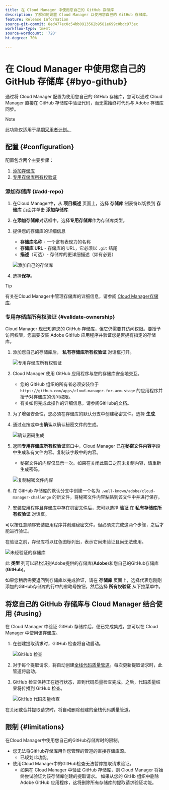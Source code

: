 ```yaml
---
title: 在 Cloud Manager 中使用您自己的 GitHub 存储库
description: 了解如何设置 Cloud Manager 以使用您自己的 GitHub 存储库。
feature: Release Information
source-git-commit: 8ed477ec0c54bb0913562b9581e699c0bdc973ec
workflow-type: tm+mt
source-wordcount: '720'
ht-degree: 70%

---
```



# 在 Cloud Manager 中使用您自己的 GitHub 存储库 {#byo-github}

通过将 Cloud Manager 配置为使用您自己的 GitHub 存储库，您可以通过 Cloud Manager 直接在 GitHub 存储库中验证代码，而无需始终将代码与 Adobe 存储库同步。

>[!NOTE]
>
>此功能仅适用于[早期采用者计划。](/help/implementing/cloud-manager/release-notes/current.md#early-adoption)

## 配置 {#configuration}

配置包含两个主要步骤：

1. [添加存储库](#add-repo)
1. [专用存储库所有权验证](#validate-ownership)

### 添加存储库 {#add-repo}

1. 在Cloud Manager中，从 **项目概述** 页面上，选择 **存储库** 制表符以切换到 **存储库** 页面并单击 **添加存储库**.

1. 在&#x200B;**添加存储库**&#x200B;对话框中，选择&#x200B;**专用存储库**&#x200B;作为存储库类型。

1. 提供您的存储库的详细信息

   * **存储库名称** - 一个富有表现力的名称
   * **存储库 URL** - 存储库的 URL，它必须以 `.git` 结尾
   * **描述**（可选）- 存储库的更详细描述（如有必要）

   ![添加自己的存储库](/help/implementing/cloud-manager/assets/repos/add-own-github.png)

1. 选择&#x200B;**保存**。

>[!TIP]
>
>有关在Cloud Manager中管理存储库的详细信息，请参阅 [Cloud Manager存储库](/help/implementing/cloud-manager/managing-code/cloud-manager-repositories.md).

### 专用存储库所有权验证 {#validate-ownership}

Cloud Manager 现已知道您的 GitHub 存储库，但它仍需要其访问权限。要授予访问权限，您需要安装 Adobe GitHub 应用程序并验证您是否拥有指定的存储库。

1. 添加您自己的存储库后， **私有存储库所有权验证** 对话框打开。

   ![专用存储库所有权验证](/help/implementing/cloud-manager/assets/repos/private-repo-validate.png)

1. Cloud Manager 使用 GitHub 应用程序与您的存储库安全地交互。
   * 您的 GitHub 组织的所有者必须安装位于 `https://github.com/apps/cloud-manager-for-aem-stage` 的应用程序并授予对存储库的访问权限。
   * 有关如何完成此操作的详细信息，请参阅GitHub的文档。

1. 为了增强安全性，您必须在存储库的默认分支中创建秘密文件。选择 **生成**.

1. 通过点按或单击&#x200B;**确认**&#x200B;以确认秘密文件的生成。

   ![确认密码生成](/help/implementing/cloud-manager/assets/repos/confirm-generation.png)

1. 返回&#x200B;**专用存储库所有权验证**&#x200B;窗口中，Cloud Manager 已在&#x200B;**秘密文件内容**&#x200B;字段中生成私有文件内容。复制该字段中的内容。

   * 秘密文件的内容仅显示一次。如果在关闭此窗口之前未复制内容，请重新生成密码。

   ![复制秘密文件内容](/help/implementing/cloud-manager/assets/repos/new-secret.png)

1. 在 GitHub 存储库的默认分支中创建一个名为 `.well-known/adobe/cloud-manager-challenge` 的新文件，将秘密文件内容粘贴到该文件中并进行保存。

1. 安装应用程序且存储库中存在机密文件后，您可以选择 **验证** 在 **私有存储库所有权验证** 对话框。

可以按任意顺序安装应用程序并创建秘密文件。但必须先完成这两个步骤，之后才能进行验证。

在验证之前，存储库将以红色图标列出，表示它尚未验证且尚无法使用。

![未经验证的存储库](/help/implementing/cloud-manager/assets/repos/unvalidated-repo.png)

此 **类型** 列可以轻松识别Adobe提供的存储库(**Adobe**)和您自己的GitHub存储库(**GitHub**)。

如果您稍后需要返回到存储库以完成验证，请在 **存储库** 页面上，选择代表您刚刚添加的GitHub存储库的行中的省略号按钮，然后选择 **所有权验证** 从下拉菜单中。

## 将您自己的 GitHub 存储库与 Cloud Manager 结合使用 {#using}

在 Cloud Manager 中验证 GitHub 存储库后，便已完成集成，您可以在 Cloud Manager 中使用该存储库。

1. 在创建提取请求时，GitHub 检查将自动启动。

   ![GitHub 检查](/help/implementing/cloud-manager/assets/repos/github-checks.png)

1. 对于每个提取请求，将自动创建[全栈代码质量管道](/help/implementing/cloud-manager/configuring-pipelines/introduction-ci-cd-pipelines.md)。每次更新提取请求时，此管道将启动。

1. GitHub 检查保持正在运行状态，直到代码质量检查完成。之后，代码质量结果将传播到 GitHub 检查。

   ![GitHub 代码质量检查](/help/implementing/cloud-manager/assets/repos/github-code-quality.png)

在关闭或合并提取请求时，将自动删除创建的全栈代码质量管道。

## 限制 {#limitations}

在Cloud Manager中使用您自己的GitHub存储库时的限制。

* 您无法将GitHub存储库用作您管理的管道的直接存储库源。
   * 已规划此功能。
* 使用Cloud Manager中的GitHub检查无法暂停拉取请求验证。
   * 如果在 Cloud Manager 中验证 GitHub 存储库，则 Cloud Manager 将始终尝试验证为该存储库创建的提取请求。
如果从您的 GitHb 组织中删除 Adobe GitHub 应用程序，这将删除所有存储库的提取请求验证功能。

